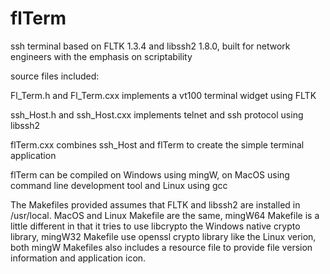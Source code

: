 # flTerm
ssh terminal based on FLTK 1.3.4 and libssh2 1.8.0, built for network engineers with the emphasis on scriptability

source files included:

  Fl_Term.h and Fl_Term.cxx implements a vt100 terminal widget using FLTK
  
  ssh_Host.h and ssh_Host.cxx implements telnet and ssh protocol using libssh2
  
  flTerm.cxx combines ssh_Host and flTerm to create the simple terminal application
  
flTerm can be compiled on Windows using mingW, on MacOS using command line development tool and Linux using gcc

The Makefiles provided assumes that FLTK and libssh2 are installed in /usr/local. MacOS and Linux Makefile are the same, mingW64 Makefile is a little different in that it tries to use libcrypto the Windows native crypto library, mingW32 Makefile use openssl crypto library like the Linux verion, both mingW Makefiles also includes a resource file to provide file version information and application icon.
